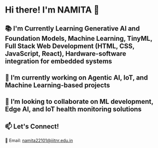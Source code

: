 # Hi there! I'm NAMITA 👋
  
## 📚 I'm Currently Learning **Generative AI and Foundation Models, Machine Learning, TinyML, Full Stack Web Development (HTML, CSS, JavaScript, React), Hardware-software integration for embedded systems**
## 🔭 I’m currently working on **Agentic AI**, **IoT**, and **Machine Learning-based projects**
## 👯 I’m looking to collaborate on **ML development**, **Edge AI**, and **IoT health monitoring solutions**
## 📫 Let's Connect!

 📧 Email: [namita22101@iiitnr.edu.in](mailto:namita22101@iiitnr.edu.in)
<!---
N7MITA/N7MITA is a ✨ special ✨ repository because its `README.md` (this file) appears on your GitHub profile.
You can click the Preview link to take a look at your changes.
--->
